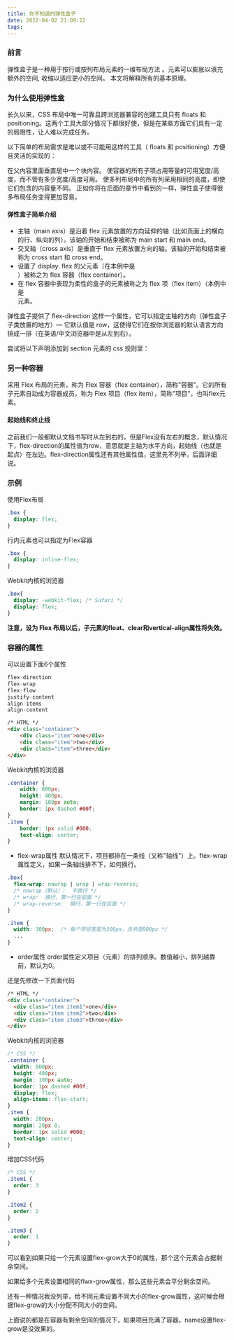 ```yaml
---
title: 你不知道的弹性盒子
date: 2022-04-02 21:09:22
tags:
---
```


### 前言
弹性盒子是一种用于按行或按列布局元素的一维布局方法 。元素可以膨胀以填充额外的空间, 收缩以适应更小的空间。 本文将解释所有的基本原理。




### 为什么使用弹性盒

长久以来，CSS 布局中唯一可靠且跨浏览器兼容的创建工具只有 floats 和 positioning。这两个工具大部分情况下都很好使，但是在某些方面它们具有一定的局限性，让人难以完成任务。

以下简单的布局需求是难以或不可能用这样的工具（ floats 和 positioning）方便且灵活的实现的：

在父内容里面垂直居中一个块内容。
使容器的所有子项占用等量的可用宽度/高度，而不管有多少宽度/高度可用。
使多列布局中的所有列采用相同的高度，即使它们包含的内容量不同。
正如你将在后面的章节中看到的一样，弹性盒子使得很多布局任务变得更加容易。



#### 弹性盒子简单介绍
- 主轴（main axis）是沿着 flex 元素放置的方向延伸的轴（比如页面上的横向的行、纵向的列）。该轴的开始和结束被称为 main start 和 main end。
- 交叉轴（cross axis）是垂直于 flex 元素放置方向的轴。该轴的开始和结束被称为 cross start 和 cross end。
- 设置了 display: flex 的父元素（在本例中是 <section>）被称之为 flex 容器（flex container）。
- 在 flex 容器中表现为柔性的盒子的元素被称之为 flex 项（flex item）（本例中是 <article> 元素。

弹性盒子提供了 flex-direction 这样一个属性，它可以指定主轴的方向（弹性盒子子类放置的地方）— 它默认值是 row，这使得它们在按你浏览器的默认语言方向排成一排（在英语/中文浏览器中是从左到右）。

尝试将以下声明添加到 section 元素的 css 规则里：


### 另一种容器

采用 Flex 布局的元素，称为 Flex 容器（flex container），简称"容器"。它的所有子元素自动成为容器成员，称为 Flex 项目（flex item），简称"项目"，也叫flex元素。

#### 起始线和终止线
之前我们一般都默认文档书写时从左到右的，但是Flex没有左右的概念，默认情况下，flex-direction的属性值为row，意思就是主轴为水平方向，起始线（也就是起点）在左边。flex-direction属性还有其他属性值，这里先不列举，后面详细说。

  
### 示例

使用Flex布局


```css
.box {
  display: flex;
}
```

行内元素也可以指定为Flex容器

```css
.box {
  display: inline-flex;
}
```

Webkit内核的浏览器

```css
.box{
  display: -webkit-flex; /* Safari */
  display: flex;
}
```

**注意，设为 Flex 布局以后，子元素的float、clear和vertical-align属性将失效。**


### 容器的属性


可以设置下面6个属性

```js
flex-direction
flex-wrap
flex-flow
justify-content
align-items
align-content
```

```html
/* HTML */
<div class="container">
    <div class="item">one</div>
    <div class="item">two</div>
    <div class="item">three</div>
</div>
```
Webkit内核的浏览器

```css
.container {
    width: 800px;
    height: 400px;
    margin: 100px auto;
    border: 1px dashed #00f;
}
.item {
    border: 1px solid #000;
    text-align: center;
}
```

- flex-wrap属性
默认情况下，项目都排在一条线（又称"轴线"）上。flex-wrap属性定义，如果一条轴线排不下，如何换行。


```css
.box{
  flex-wrap: nowrap | wrap | wrap-reverse;
  /* nowrap（默认）:  不换行 */
  /* wrap:  换行，第一行在前面 */
  /* wrap-reverse:  换行，第一行在后面 */
}
```

```css
.item {
  width: 300px;  /* 每个项目宽度为300px，总共是900px */
  ...
}
```

- order属性
order属性定义项目（元素）的排列顺序。数值越小，排列越靠前，默认为0。

还是先修改一下页面代码
```html
/* HTML */
<div class="container">
  <div class="item item1">one</div>
  <div class="item item2">two</div>
  <div class="item item3">three</div>
</div>
```
Webkit内核的浏览器

```css
/* CSS */
.container {
  width: 800px;
  height: 400px;
  margin: 100px auto;
  border: 1px dashed #00f;
  display: flex;
  align-items: flex-start;
}
.item {
  width: 200px;
  margin: 20px 0;
  border: 1px solid #000;
  text-align: center;
}
```
增加CSS代码

```css
/* CSS */
.item1 {
  order: 3
}

.item2 {
  order: 2
}

.item3 {
  order: 1
}
```

可以看到如果只给一个元素设置flex-grow大于0的属性，那个这个元素会占据剩余空间。

如果给多个元素设置相同的flwx-grow属性，那么这些元素会平分剩余空间。

还有一种情况我没列举，给不同元素设置不同大小的flex-grow属性，这时候会根据flex-grow的大小分配不同大小的空间。

上面说的都是在容器有剩余空间的情况下，如果项目充满了容器，name设置flex-grow是没效果的。
